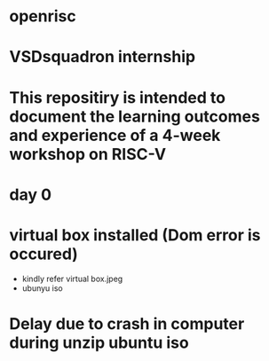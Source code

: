 # openrisc
# VSDsquadron internship
# This repositiry is intended to document the learning outcomes and experience of a 4-week workshop on RISC-V 
# day 0
# virtual box installed (Dom error is occured)
 - kindly refer virtual box.jpeg
 - ubunyu iso
# Delay due to crash in computer during unzip ubuntu iso
